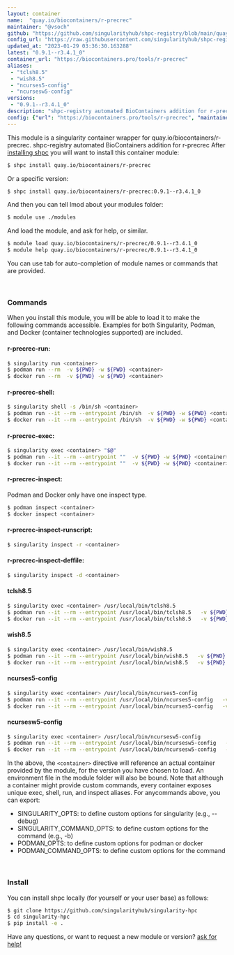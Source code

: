 ```yaml
---
layout: container
name:  "quay.io/biocontainers/r-precrec"
maintainer: "@vsoch"
github: "https://github.com/singularityhub/shpc-registry/blob/main/quay.io/biocontainers/r-precrec/container.yaml"
config_url: "https://raw.githubusercontent.com/singularityhub/shpc-registry/main/quay.io/biocontainers/r-precrec/container.yaml"
updated_at: "2023-01-29 03:36:30.163288"
latest: "0.9.1--r3.4.1_0"
container_url: "https://biocontainers.pro/tools/r-precrec"
aliases:
 - "tclsh8.5"
 - "wish8.5"
 - "ncurses5-config"
 - "ncursesw5-config"
versions:
 - "0.9.1--r3.4.1_0"
description: "shpc-registry automated BioContainers addition for r-precrec"
config: {"url": "https://biocontainers.pro/tools/r-precrec", "maintainer": "@vsoch", "description": "shpc-registry automated BioContainers addition for r-precrec", "latest": {"0.9.1--r3.4.1_0": "sha256:cc1ffa47b8ce49be33767eba141a5294e76305ce20f324560ebee94ffdb7375c"}, "tags": {"0.9.1--r3.4.1_0": "sha256:cc1ffa47b8ce49be33767eba141a5294e76305ce20f324560ebee94ffdb7375c"}, "docker": "quay.io/biocontainers/r-precrec", "aliases": {"tclsh8.5": "/usr/local/bin/tclsh8.5", "wish8.5": "/usr/local/bin/wish8.5", "ncurses5-config": "/usr/local/bin/ncurses5-config", "ncursesw5-config": "/usr/local/bin/ncursesw5-config"}}
---
```


This module is a singularity container wrapper for quay.io/biocontainers/r-precrec.
shpc-registry automated BioContainers addition for r-precrec
After [installing shpc](#install) you will want to install this container module:


```bash
$ shpc install quay.io/biocontainers/r-precrec
```

Or a specific version:

```bash
$ shpc install quay.io/biocontainers/r-precrec:0.9.1--r3.4.1_0
```

And then you can tell lmod about your modules folder:

```bash
$ module use ./modules
```

And load the module, and ask for help, or similar.

```bash
$ module load quay.io/biocontainers/r-precrec/0.9.1--r3.4.1_0
$ module help quay.io/biocontainers/r-precrec/0.9.1--r3.4.1_0
```

You can use tab for auto-completion of module names or commands that are provided.

<br>

### Commands

When you install this module, you will be able to load it to make the following commands accessible.
Examples for both Singularity, Podman, and Docker (container technologies supported) are included.

#### r-precrec-run:

```bash
$ singularity run <container>
$ podman run --rm  -v ${PWD} -w ${PWD} <container>
$ docker run --rm  -v ${PWD} -w ${PWD} <container>
```

#### r-precrec-shell:

```bash
$ singularity shell -s /bin/sh <container>
$ podman run --it --rm --entrypoint /bin/sh  -v ${PWD} -w ${PWD} <container>
$ docker run --it --rm --entrypoint /bin/sh  -v ${PWD} -w ${PWD} <container>
```

#### r-precrec-exec:

```bash
$ singularity exec <container> "$@"
$ podman run --it --rm --entrypoint ""  -v ${PWD} -w ${PWD} <container> "$@"
$ docker run --it --rm --entrypoint ""  -v ${PWD} -w ${PWD} <container> "$@"
```

#### r-precrec-inspect:

Podman and Docker only have one inspect type.

```bash
$ podman inspect <container>
$ docker inspect <container>
```

#### r-precrec-inspect-runscript:

```bash
$ singularity inspect -r <container>
```

#### r-precrec-inspect-deffile:

```bash
$ singularity inspect -d <container>
```


#### tclsh8.5

```bash
$ singularity exec <container> /usr/local/bin/tclsh8.5
$ podman run --it --rm --entrypoint /usr/local/bin/tclsh8.5   -v ${PWD} -w ${PWD} <container> -c " $@"
$ docker run --it --rm --entrypoint /usr/local/bin/tclsh8.5   -v ${PWD} -w ${PWD} <container> -c " $@"
```


#### wish8.5

```bash
$ singularity exec <container> /usr/local/bin/wish8.5
$ podman run --it --rm --entrypoint /usr/local/bin/wish8.5   -v ${PWD} -w ${PWD} <container> -c " $@"
$ docker run --it --rm --entrypoint /usr/local/bin/wish8.5   -v ${PWD} -w ${PWD} <container> -c " $@"
```


#### ncurses5-config

```bash
$ singularity exec <container> /usr/local/bin/ncurses5-config
$ podman run --it --rm --entrypoint /usr/local/bin/ncurses5-config   -v ${PWD} -w ${PWD} <container> -c " $@"
$ docker run --it --rm --entrypoint /usr/local/bin/ncurses5-config   -v ${PWD} -w ${PWD} <container> -c " $@"
```


#### ncursesw5-config

```bash
$ singularity exec <container> /usr/local/bin/ncursesw5-config
$ podman run --it --rm --entrypoint /usr/local/bin/ncursesw5-config   -v ${PWD} -w ${PWD} <container> -c " $@"
$ docker run --it --rm --entrypoint /usr/local/bin/ncursesw5-config   -v ${PWD} -w ${PWD} <container> -c " $@"
```



In the above, the `<container>` directive will reference an actual container provided
by the module, for the version you have chosen to load. An environment file in the
module folder will also be bound. Note that although a container
might provide custom commands, every container exposes unique exec, shell, run, and
inspect aliases. For anycommands above, you can export:

 - SINGULARITY_OPTS: to define custom options for singularity (e.g., --debug)
 - SINGULARITY_COMMAND_OPTS: to define custom options for the command (e.g., -b)
 - PODMAN_OPTS: to define custom options for podman or docker
 - PODMAN_COMMAND_OPTS: to define custom options for the command

<br>

### Install

You can install shpc locally (for yourself or your user base) as follows:

```bash
$ git clone https://github.com/singularityhub/singularity-hpc
$ cd singularity-hpc
$ pip install -e .
```

Have any questions, or want to request a new module or version? [ask for help!](https://github.com/singularityhub/singularity-hpc/issues)
